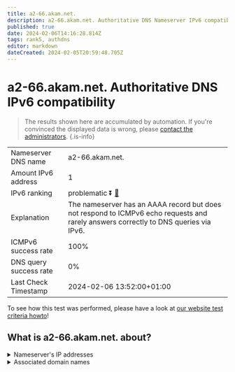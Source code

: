 ```yaml
---
title: a2-66.akam.net.
description: a2-66.akam.net. Authoritative DNS Nameserver IPv6 compatibility
published: true
date: 2024-02-06T14:16:28.814Z
tags: rank5, authdns
editor: markdown
dateCreated: 2024-02-05T20:59:48.705Z
---
```


# a2-66.akam.net. Authoritative DNS IPv6 compatibility

> The results shown here are accumulated by automation. If you're convinced the displayed data is wrong, please [contact the administrators](/howto/chat). 
{.is-info}




|   |   |
| - | - |
| Nameserver DNS name | a2-66.akam.net.
| Amount IPv6 address | 1
| IPv6 ranking | problematic :arrow_double_down: [🔗](/howto/ranking) |
| Explanation | The nameserver has an AAAA record but does not respond to ICMPv6 echo requests and rarely answers correctly to DNS queries via IPv6. |
| ICMPv6 success rate | 100%|
| DNS query success rate | 0% |
| Last Check Timestamp | 2024-02-06 13:52:00+01:00 |

To see how this test was performed, please have a look at [our website test criteria howto](/howto/testcriteria/authdns)!


## What is a2-66.akam.net. about?




<details>
<summary>Nameserver's IP addresses</summary>

2600:1480:7000::42

</details>



<details>
<summary>Associated domain names</summary>

www.novartis.com

</details>
